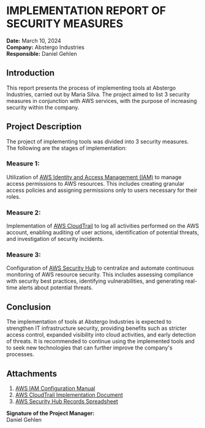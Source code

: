 # IMPLEMENTATION REPORT OF SECURITY MEASURES
**Date:** March 10, 2024  
**Company:** Abstergo Industries  
**Responsible:** Daniel Gehlen  

## Introduction
This report presents the process of implementing tools at Abstergo Industries, carried out by Maria Silva. The project aimed to list 3 security measures in conjunction with AWS services, with the purpose of increasing security within the company.

## Project Description
The project of implementing tools was divided into 3 security measures. The following are the stages of implementation:

### Measure 1:
Utilization of [AWS Identity and Access Management (IAM)](https://aws.amazon.com/iam/) to manage access permissions to AWS resources. This includes creating granular access policies and assigning permissions only to users necessary for their roles.

### Measure 2:
Implementation of [AWS CloudTrail](https://aws.amazon.com/cloudtrail/) to log all activities performed on the AWS account, enabling auditing of user actions, identification of potential threats, and investigation of security incidents.

### Measure 3:
Configuration of [AWS Security Hub](https://aws.amazon.com/security-hub/) to centralize and automate continuous monitoring of AWS resource security. This includes assessing compliance with security best practices, identifying vulnerabilities, and generating real-time alerts about potential threats.

## Conclusion
The implementation of tools at Abstergo Industries is expected to strengthen IT infrastructure security, providing benefits such as stricter access control, expanded visibility into cloud activities, and early detection of threats. It is recommended to continue using the implemented tools and to seek new technologies that can further improve the company's processes.

## Attachments
1. [AWS IAM Configuration Manual](https://docs.aws.amazon.com/pt_br/IAM/latest/UserGuide/getting-set-up.html)
2. [AWS CloudTrail Implementation Document](https://docs.aws.amazon.com/awscloudtrail/latest/userguide/cloudtrail-create-a-trail-using-the-console-first-time.html)
3. [AWS Security Hub Records Spreadsheet](https://aws.amazon.com/pt/blogs/architecture/visualize-aws-security-hub-findings-using-analytics-and-business-intelligence-tools/)

**Signature of the Project Manager:**  
Daniel Gehlen
